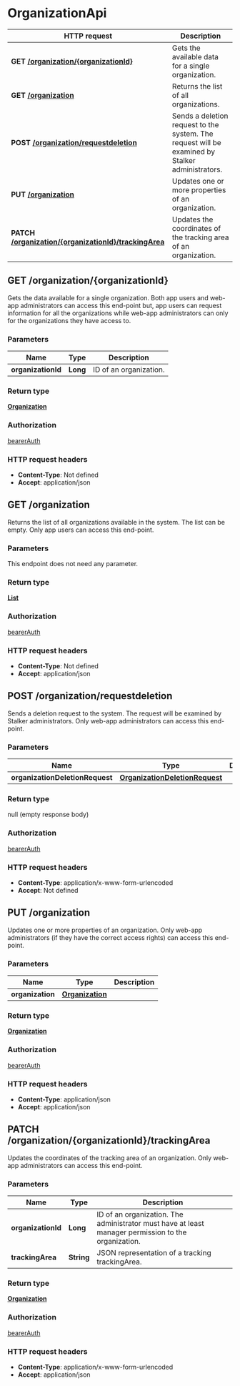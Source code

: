 # OrganizationApi

HTTP request | Description
------------- | -------------
**GET** [**/organization/{organizationId}**](OrganizationApi.md#getOrganization) | Gets the available data for a single organization.
**GET** [**/organization**](OrganizationApi.md#getOrganizationList) | Returns the list of all organizations.
**POST** [**/organization/requestdeletion**](OrganizationApi.md#requestDeletionOfOrganization) | Sends a deletion request to the system. The request will be examined by Stalker administrators.
**PUT** [**/organization**](OrganizationApi.md#updateOrganization) | Updates one or more properties of an organization.
**PATCH** [**/organization/{organizationId}/trackingArea**](OrganizationApi.md#updateOrganizationTrackingArea) | Updates the coordinates of the tracking area of an organization.


<a name="getOrganization"></a>
## **GET** /organization/{organizationId}

Gets the data available for a single organization.  Both app users and web-app administrators can access this end-point but,  app users can request information for all the organizations while web-app  administrators can only for the organizations they have access to.

### Parameters

Name | Type | Description 
------------- | ------------- | -------------
 **organizationId** | **Long**| ID of an organization.

### Return type

[**Organization**](/restapi/model/Organization.md)

### Authorization

[bearerAuth](../overview.md#bearerAuth)

### HTTP request headers

- **Content-Type**: Not defined
- **Accept**: application/json

<a name="getOrganizationList"></a>
## **GET** /organization

Returns the list of all organizations available in the system. The list can be empty. Only app users can access this end-point.

### Parameters
This endpoint does not need any parameter.

### Return type

[**List**](/restapi/model/Organization.md)

### Authorization

[bearerAuth](../overview.md#bearerAuth)

### HTTP request headers

- **Content-Type**: Not defined
- **Accept**: application/json

<a name="requestDeletionOfOrganization"></a>
## **POST** /organization/requestdeletion

Sends a deletion request to the system.  The request will be examined by Stalker administrators. Only web-app administrators can access this end-point.

### Parameters

Name | Type | Description
------------- | ------------- | -------------
 **organizationDeletionRequest** | [**OrganizationDeletionRequest**](..//Models/OrganizationDeletionRequest.md)|

### Return type

null (empty response body)

### Authorization

[bearerAuth](../overview.md#bearerAuth)

### HTTP request headers

- **Content-Type**: application/x-www-form-urlencoded
- **Accept**: Not defined

<a name="updateOrganization"></a>
## **PUT** /organization

Updates one or more properties of an organization.  Only web-app administrators (if they have the correct access rights) can access this end-point.

### Parameters

Name | Type | Description 
------------- | ------------- | -------------
 **organization** | [**Organization**](/restapi/model/Organization.md)|  |

### Return type

[**Organization**](/restapi/model/Organization.md)

### Authorization

[bearerAuth](../overview.md#bearerAuth)

### HTTP request headers

- **Content-Type**: application/json
- **Accept**: application/json

<a name="updateOrganizationTrackingArea"></a>
## **PATCH** /organization/{organizationId}/trackingArea

Updates the coordinates of the tracking area of an organization. Only web-app administrators can access this end-point.

### Parameters

Name | Type | Description 
------------- | ------------- | -------------
 **organizationId** | **Long**| ID of an organization. The administrator must have at least manager permission to the organization.
 **trackingArea** | **String**| JSON representation of a tracking trackingArea.

### Return type

[**Organization**](/restapi/model/Organization.md)

### Authorization

[bearerAuth](../overview.md#bearerAuth)

### HTTP request headers

- **Content-Type**: application/x-www-form-urlencoded
- **Accept**: application/json

